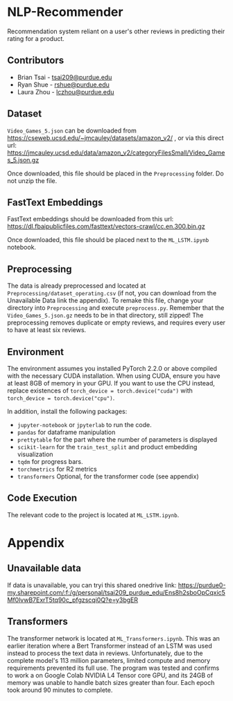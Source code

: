 # NLP-Recommender
Recommendation system reliant on a user's other reviews in predicting their rating for a product.

## Contributors
* Brian Tsai - tsai209@purdue.edu
* Ryan Shue - rshue@purdue.edu
* Laura Zhou - lczhou@purdue.edu

## Dataset
`Video_Games_5.json` can be downloaded from https://cseweb.ucsd.edu/~jmcauley/datasets/amazon_v2/ , or via this direct url: https://jmcauley.ucsd.edu/data/amazon_v2/categoryFilesSmall/Video_Games_5.json.gz

Once downloaded, this file should be placed in the `Preprocessing` folder. Do not unzip the file.

## FastText Embeddings

FastText embeddings should be downloaded from this url: https://dl.fbaipublicfiles.com/fasttext/vectors-crawl/cc.en.300.bin.gz

Once downloaded, this file should be placed next to the `ML_LSTM.ipynb` notebook.

## Preprocessing
The data is already preprocessed and located at `Preprocessing/dataset_operating.csv` (if not, you can download from the Unavailable Data link the appendix). To remake this file, change your directory into `Preprocessing` and execute `preprocess.py`. Remember that the `Video_Games_5.json.gz` needs to be in that directory, still zipped! The preprocessing removes duplicate or empty reviews, and requires every user to have at least six reviews.

## Environment
The environment assumes you installed PyTorch 2.2.0 or above compiled with the necessary CUDA installation. When using CUDA, ensure you have at least 8GB of memory in your GPU. If you want to use the CPU instead, replace existences of `torch_device = torch.device("cuda")` with `torch_device = torch.device("cpu")`.

In addition, install the following packages:

* `jupyter-notebook` or `jpyterlab` to run the code.
* `pandas` for dataframe manipulation
* `prettytable` for the part where the number of parameters is displayed
* `scikit-learn` for the `train_test_split` and product embedding visualization
* `tqdm` for progress bars.
* `torchmetrics` for R2 metrics
* `transformers` Optional, for the transformer code (see appendix)

## Code Execution

The relevant code to the project is located at `ML_LSTM.ipynb`.

# Appendix

## Unavailable data
If data is unavailable, you can tryi this shared onedrive link: https://purdue0-my.sharepoint.com/:f:/g/personal/tsai209_purdue_edu/Ens8h2sboOpCqxic5Mf0lvwB7ExrT5tq90c_pfgzscqi0Q?e=y3bgER

## Transformers

The transformer network is located at `ML_Transformers.ipynb`. This was an earlier iteration where a Bert Transformer instead of an LSTM was used instead to process the text data in reviews. Unfortunately, due to the complete model's 113 million parameters, limited compute and memory requirements prevented its full use. The program was tested and confirms to work a on Google Colab NVIDIA L4 Tensor core GPU, and its 24GB of memory was unable to handle batch sizes greater than four. Each epoch took around 90 minutes to complete.